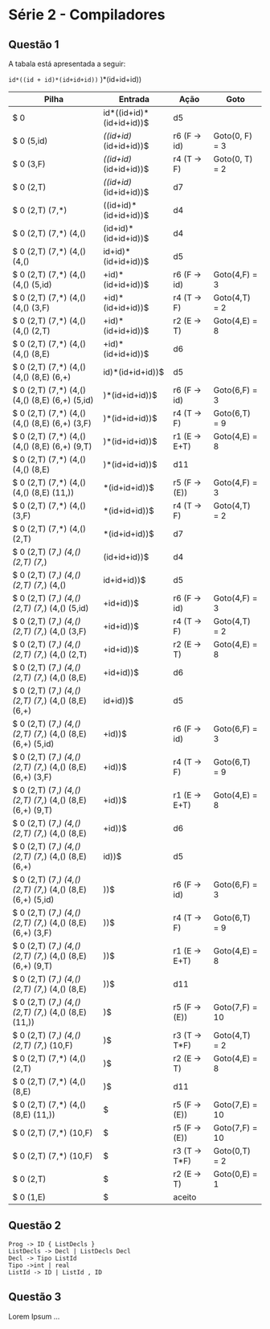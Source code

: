 # Série 2 - Compiladores

## Questão 1

A tabala está apresentada a seguir:

`id*((id + id)*(id+id+id))`
 )*(id+id+id))

|Pilha|Entrada|Ação|Goto|
|---|---|---|---|
|$ 0|id*((id+id)*(id+id+id))$|d5| |	
|$ 0 (5,id) | *((id+id)*(id+id+id))$ | r6 (F -> id) | Goto(0, F) = 3 |
|$ 0 (3,F) | *((id+id)*(id+id+id))$ | r4 (T -> F) | Goto(0, T) = 2|
|$ 0 (2,T) | *((id+id)*(id+id+id))$ | d7 | |
|$ 0 (2,T) (7,*) | ((id+id)*(id+id+id))$ | d4 | |
|$ 0 (2,T) (7,*) (4,() | (id+id)*(id+id+id))$| d4 | |
|$ 0 (2,T) (7,*) (4,() (4,() | id+id)*(id+id+id))$ | d5 | |
|$ 0 (2,T) (7,*) (4,() (4,() (5,id) | +id)*(id+id+id))$| r6 (F -> id) |Goto(4,F) = 3|
|$ 0 (2,T) (7,*) (4,() (4,() (3,F) | +id)*(id+id+id))$|r4 (T -> F) |Goto(4,T) = 2|
|$ 0 (2,T) (7,*) (4,() (4,() (2,T) | +id)*(id+id+id))$|r2 (E -> T)|Goto(4,E) = 8|
|$ 0 (2,T) (7,*) (4,() (4,() (8,E) | +id)*(id+id+id))$|d6||
|$ 0 (2,T) (7,*) (4,() (4,() (8,E) (6,+) | id)*(id+id+id))$|d5||
|$ 0 (2,T) (7,*) (4,() (4,() (8,E) (6,+) (5,id)| )*(id+id+id))$|r6 (F -> id)|Goto(6,F) = 3|
|$ 0 (2,T) (7,*) (4,() (4,() (8,E) (6,+) (3,F)| )*(id+id+id))$|r4 (T -> F)|Goto(6,T) = 9|
|$ 0 (2,T) (7,*) (4,() (4,() (8,E) (6,+) (9,T)| )*(id+id+id))$|r1 (E -> E+T)|Goto(4,E) = 8|
|$ 0 (2,T) (7,*) (4,() (4,() (8,E)| )*(id+id+id))$|d11| |
|$ 0 (2,T) (7,*) (4,() (4,() (8,E) (11,))| *(id+id+id))$|r5 (F -> (E))|Goto(4,F) = 3|
|$ 0 (2,T) (7,*) (4,() (3,F)| *(id+id+id))$|r4 (T -> F)|Goto(4,T) = 2|
|$ 0 (2,T) (7,*) (4,() (2,T)| *(id+id+id))$|d7| |
|$ 0 (2,T) (7,*) (4,() (2,T) (7,*)| (id+id+id))$|d4| |
|$ 0 (2,T) (7,*) (4,() (2,T) (7,*) (4,()| id+id+id))$|d5| |
|$ 0 (2,T) (7,*) (4,() (2,T) (7,*) (4,() (5,id)| +id+id))$|r6 (F -> id)|Goto(4,F) = 3|
|$ 0 (2,T) (7,*) (4,() (2,T) (7,*) (4,() (3,F)| +id+id))$|r4 (T -> F)|Goto(4,T) = 2|
|$ 0 (2,T) (7,*) (4,() (2,T) (7,*) (4,() (2,T)| +id+id))$|r2 (E -> T)|Goto(4,E) = 8|
|$ 0 (2,T) (7,*) (4,() (2,T) (7,*) (4,() (8,E)| +id+id))$|d6| |
|$ 0 (2,T) (7,*) (4,() (2,T) (7,*) (4,() (8,E) (6,+)| id+id))$|d5| |
|$ 0 (2,T) (7,*) (4,() (2,T) (7,*) (4,() (8,E) (6,+) (5,id)| +id))$|r6 (F -> id)|Goto(6,F) = 3|
|$ 0 (2,T) (7,*) (4,() (2,T) (7,*) (4,() (8,E) (6,+) (3,F)| +id))$|r4 (T -> F)|Goto(6,T) = 9|
|$ 0 (2,T) (7,*) (4,() (2,T) (7,*) (4,() (8,E) (6,+) (9,T)| +id))$|r1 (E -> E+T)|Goto(4,E) = 8|
|$ 0 (2,T) (7,*) (4,() (2,T) (7,*) (4,() (8,E)| +id))$|d6| |
|$ 0 (2,T) (7,*) (4,() (2,T) (7,*) (4,() (8,E) (6,+)| id))$|d5| |
|$ 0 (2,T) (7,*) (4,() (2,T) (7,*) (4,() (8,E) (6,+) (5,id)| ))$|r6 (F -> id)|Goto(6,F) = 3 |
|$ 0 (2,T) (7,*) (4,() (2,T) (7,*) (4,() (8,E) (6,+) (3,F)| ))$|r4 (T -> F)|Goto(6,T) = 9 |
|$ 0 (2,T) (7,*) (4,() (2,T) (7,*) (4,() (8,E) (6,+) (9,T)| ))$|r1 (E -> E+T)|Goto(4,E) = 8 |
|$ 0 (2,T) (7,*) (4,() (2,T) (7,*) (4,() (8,E)| ))$|d11| |
|$ 0 (2,T) (7,*) (4,() (2,T) (7,*) (4,() (8,E) (11,))| )$|r5 (F -> (E))|Goto(7,F) = 10|
|$ 0 (2,T) (7,*) (4,() (2,T) (7,*) (10,F)| )$|r3 (T -> T*F)|Goto(4,T) = 2|
|$ 0 (2,T) (7,*) (4,() (2,T) | )$|r2 (E -> T)|Goto(4,E) = 8|
|$ 0 (2,T) (7,*) (4,() (8,E) | )$|d11| |
|$ 0 (2,T) (7,*) (4,() (8,E) (11,))| $|r5 (F -> (E))|Goto(7,E) = 10|
|$ 0 (2,T) (7,*) (10,F)| $|r5 (F -> (E))|Goto(7,F) = 10|
|$ 0 (2,T) (7,*) (10,F)| $|r3 (T -> T*F)|Goto(0,T) = 2|
|$ 0 (2,T)| $|r2 (E -> T)|Goto(0,E) = 1|
|$ 0 (1,E)| $|aceito| |






## Questão 2

```
Prog -> ID { ListDecls }
ListDecls -> Decl | ListDecls Decl
Decl -> Tipo ListId
Tipo ->int | real
ListId -> ID | ListId , ID
```

## Questão 3

Lorem Ipsum ...
